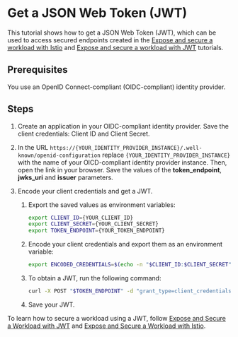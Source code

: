 # Get a JSON Web Token (JWT)

This tutorial shows how to get a JSON Web Token (JWT), which can be used to access secured endpoints created in the [Expose and secure a workload with Istio](./01-53-expose-and-secure-workload-istio.md) and [Expose and secure a workload with JWT](./01-52-expose-and-secure-workload-jwt.md) tutorials.

## Prerequisites

You use an OpenID Connect-compliant (OIDC-compliant) identity provider.

## Steps

1. Create an application in your OIDC-compliant identity provider. Save the client credentials: Client ID and Client Secret. 

2. In the URL `https://{YOUR_IDENTITY_PROVIDER_INSTANCE}/.well-known/openid-configuration` replace `{YOUR_IDENTITY_PROVIDER_INSTANCE}` with the name of your OICD-compliant identity provider instance. Then, open the link in your browser. Save the values of the **token_endpoint**, **jwks_uri** and **issuer** parameters.

3. Encode your client credentials and get a JWT.

   1. Export the saved values as environment variables:
      
      ```bash
      export CLIENT_ID={YOUR_CLIENT_ID}
      export CLIENT_SECRET={YOUR_CLIENT_SECRET}
      export TOKEN_ENDPOINT={YOUR_TOKEN_ENDPOINT}
      ```

   2. Encode your client credentials and export them as an environment variable:

      ```bash
      export ENCODED_CREDENTIALS=$(echo -n "$CLIENT_ID:$CLIENT_SECRET" | base64)
      ```

   3. To obtain a JWT, run the following command:

      ```bash
      curl -X POST "$TOKEN_ENDPOINT" -d "grant_type=client_credentials" -d "client_id=$CLIENT_ID" -H "Content-Type: application/x-www-form-urlencoded" -H "Authorization: Basic $ENCODED_CREDENTIALS"
      ```

   4. Save your JWT. 

To learn how to secure a workload using a JWT, follow [Expose and Secure a Workload with JWT](./01-52-expose-and-secure-workload-jwt.md) and 
[Expose and Secure a Workload with Istio](./01-53-expose-and-secure-workload-istio.md).